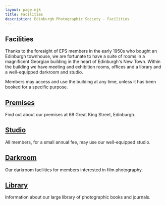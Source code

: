 ```yaml
---
layout: page.njk
title: Facilities
description: Edinburgh Photographic Society - Facilities
---
```


## Facilities

Thanks to the foresight of EPS members in the early 1950s who bought an Edinburgh townhouse, we are fortunate to have a suite of rooms in a magnificent Georgian building in the heart of Edinburgh's New Town. Within the building we have meeting and exhibition rooms, offices and a library and a well-equipped darkroom and studio.

Members may access and use the building at any time, unless it has been booked for a specific purpose.

## [Premises](/premises)

Find out about our premises at 68 Great King Street, Edinburgh.

## [Studio](/studio/)

All members, for a small annual fee, may use our well-equipped studio.

## [Darkroom](/darkroom/)

Our darkroom facilities for members interested in film photography.

## [Library](/library/)

Information about our large library of photographic books and journals.

